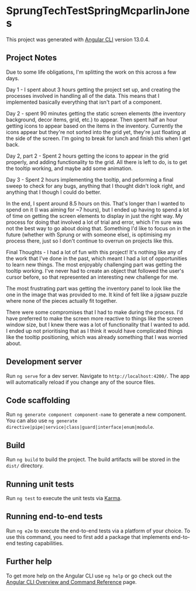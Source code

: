 # SprungTechTestSpringMcparlinJones

This project was generated with [Angular CLI](https://github.com/angular/angular-cli) version 13.0.4.

## Project Notes

Due to some life obligations, I'm splitting the work on this across a few days.

Day 1 - I spent about 3 hours getting the project set up, and creating the processes involved in handling all of the data. This means that I implemented basically everything that isn't part of a component.

Day 2 - spent 90 minutes getting the static screen elements (the inventory background, decor items, grid, etc.) to appear. Then spent half an hour getting icons to appear based on the items in the inventory. Currently the icons appear but they're not sorted into the grid yet, they're just floating at the side of the screen. I'm going to break for lunch and finish this when I get back.

Day 2, part 2 - Spent 2 hours getting the icons to appear in the grid properly, and adding functionality to the grid. All there is left to do, is to get the tooltip working, and maybe add some animation.

Day 3 - Spent 2 hours implementing the tooltip, and peforming a final sweep to check for any bugs, anything that I thought didn't look right, and anything that I though I could do better.

In the end, I spent around 8.5 hours on this. That's longer than I wanted to spend on it (I was aiming for ~7 hours), but I ended up having to spend a lot of time on getting the screen elements to display in just the right way. My process for doing that involved a lot of trial and error, which I'm sure was not the best way to go about doing that. Something I'd like to focus on in the future (whether with Sprung or with someone else), is optimising my process there, just so I don't continue to overrun on projects like this.


Final Thoughts - I had a lot of fun with this project! It's nothing like any of the work that I've done in the past, which meant I had a lot of opportunities to learn new things. 
The most enjoyably challenging part was getting the tooltip working. I've never had to create an object that followed the user's cursor before, so that represented an interesting new challenge for me. 

The most frustrating part was getting the inventory panel to look like the one in the image that was provided to me. It kind of felt like a jigsaw puzzle where none of the pieces actually fit together. 

There were some compromises that I had to make during the process. I'd have preferred to make the screen more reactive to things like the screen window size, but I knew there was a lot of functionality that I wanted to add. I ended up not prioritising that as I think it would have complicated things like the tooltip positioning, which was already something that I was worried about.


## Development server

Run `ng serve` for a dev server. Navigate to `http://localhost:4200/`. The app will automatically reload if you change any of the source files.

## Code scaffolding

Run `ng generate component component-name` to generate a new component. You can also use `ng generate directive|pipe|service|class|guard|interface|enum|module`.

## Build

Run `ng build` to build the project. The build artifacts will be stored in the `dist/` directory.

## Running unit tests

Run `ng test` to execute the unit tests via [Karma](https://karma-runner.github.io).

## Running end-to-end tests

Run `ng e2e` to execute the end-to-end tests via a platform of your choice. To use this command, you need to first add a package that implements end-to-end testing capabilities.

## Further help

To get more help on the Angular CLI use `ng help` or go check out the [Angular CLI Overview and Command Reference](https://angular.io/cli) page.
